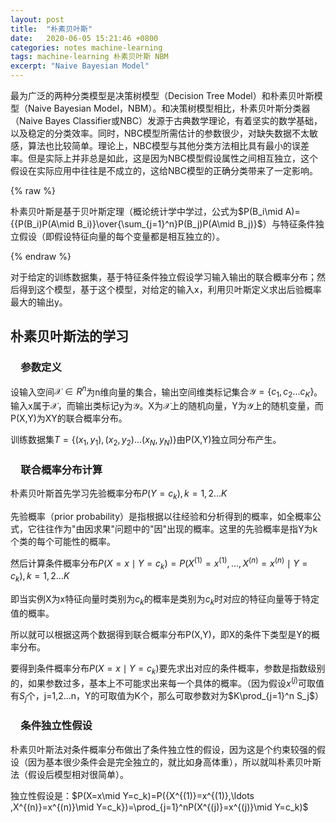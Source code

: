 ```yaml
---
layout: post
title:  "朴素贝叶斯"
date:   2020-06-05 15:21:46 +0800
categories: notes machine-learning
tags: machine-learning 朴素贝叶斯 NBM
excerpt: "Naive Bayesian Model"
---
```


最为广泛的两种分类模型是决策树模型（Decision Tree Model）和朴素贝叶斯模型（Naive Bayesian Model，NBM）。和决策树模型相比，朴素贝叶斯分类器（Naive Bayes Classifier或NBC）发源于古典数学理论，有着坚实的数学基础，以及稳定的分类效率。同时，NBC模型所需估计的参数很少，对缺失数据不太敏感，算法也比较简单。理论上，NBC模型与其他分类方法相比具有最小的误差率。但是实际上并非总是如此，这是因为NBC模型假设属性之间相互独立，这个假设在实际应用中往往是不成立的，这给NBC模型的正确分类带来了一定影响。

{% raw %}

朴素贝叶斯是基于贝叶斯定理（概论统计学中学过，公式为$P(B_i\mid A)={{P(B_i)P(A\mid B_i)}\over{\sum_{j=1}^n}P(B_j)P(A\mid B_j)}$）与特征条件独立假设（即假设特征向量的每个变量都是相互独立的）。

{% endraw %}

对于给定的训练数据集，基于特征条件独立假设学习输入输出的联合概率分布；然后得到这个模型，基于这个模型，对给定的输入x，利用贝叶斯定义求出后验概率最大的输出y。

## 朴素贝叶斯法的学习

### &emsp;参数定义

设输入空间$\mathscr X \in R^n$为n维向量的集合，输出空间维类标记集合$\mathscr Y=\{c_1,c_2\ldots c_K\}$。输入x属于$\mathscr X$，而输出类标记y为$\mathscr Y$。X为$\mathscr X$上的随机向量，Y为$\mathscr Y$上的随机变量，而P(X,Y)为XY的联合概率分布。

训练数据集$T=\{(x_1,y_1),(x_2,y_2)\ldots (x_N,y_N)\}$由P(X,Y)独立同分布产生。

### &emsp;联合概率分布计算

朴素贝叶斯首先学习先验概率分布$P(Y=c_k),k=1,2\ldots K$

先验概率（prior probability）是指根据以往经验和分析得到的概率，如全概率公式，它往往作为"由因求果"问题中的"因"出现的概率。这里的先验概率是指Y为k个类的每个可能性的概率。

然后计算条件概率分布$P(X=x\mid Y=c_k)=P({X^{(1)}=x^{(1)},\ldots ,X^{(n)}=x^{(n)}\mid Y=c_k}),k=1,2\ldots K$

即当实例X为x特征向量时类别为$c_k$的概率是类别为$c_k$时对应的特征向量等于特定值的概率。

所以就可以根据这两个数据得到联合概率分布P(X,Y)，即X的条件下类型是Y的概率分布。

要得到条件概率分布$P(X=x\mid Y=c_k)$要先求出对应的条件概率，参数是指数级别的，如果参数过多，基本上不可能求出来每一个具体的概率。（因为假设$x^{(j)}$可取值有$S_j$个，j=1,2...n，Y的可取值为K个，那么可取参数对为$K\prod_{j=1}^n S_j$）

### &emsp;条件独立性假设

朴素贝叶斯法对条件概率分布做出了条件独立性的假设，因为这是个约束较强的假设（因为基本很少条件会是完全独立的，就比如身高体重），所以就叫朴素贝叶斯法（假设后模型相对很简单）。

独立性假设是：$P(X=x\mid Y=c_k)=P({X^{(1)}=x^{(1)},\ldots ,X^{(n)}=x^{(n)}\mid Y=c_k})=\prod_{j=1}^nP(X^{(j)}=x^{(j)}\mid Y=c_k)$
